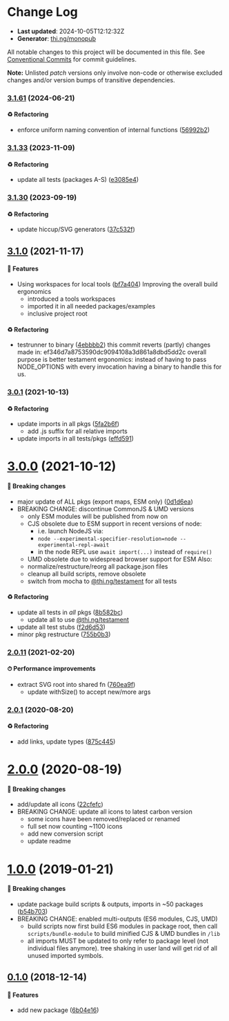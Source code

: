 # Change Log

- **Last updated**: 2024-10-05T12:12:32Z
- **Generator**: [thi.ng/monopub](https://thi.ng/monopub)

All notable changes to this project will be documented in this file.
See [Conventional Commits](https://conventionalcommits.org/) for commit guidelines.

**Note:** Unlisted _patch_ versions only involve non-code or otherwise excluded changes
and/or version bumps of transitive dependencies.

### [3.1.61](https://github.com/thi-ng/umbrella/tree/@thi.ng/hiccup-carbon-icons@3.1.61) (2024-06-21)

#### ♻️ Refactoring

- enforce uniform naming convention of internal functions ([56992b2](https://github.com/thi-ng/umbrella/commit/56992b2))

### [3.1.33](https://github.com/thi-ng/umbrella/tree/@thi.ng/hiccup-carbon-icons@3.1.33) (2023-11-09)

#### ♻️ Refactoring

- update all tests (packages A-S) ([e3085e4](https://github.com/thi-ng/umbrella/commit/e3085e4))

### [3.1.30](https://github.com/thi-ng/umbrella/tree/@thi.ng/hiccup-carbon-icons@3.1.30) (2023-09-19)

#### ♻️ Refactoring

- update hiccup/SVG generators ([37c532f](https://github.com/thi-ng/umbrella/commit/37c532f))

## [3.1.0](https://github.com/thi-ng/umbrella/tree/@thi.ng/hiccup-carbon-icons@3.1.0) (2021-11-17)

#### 🚀 Features

- Using workspaces for local tools ([bf7a404](https://github.com/thi-ng/umbrella/commit/bf7a404))
  Improving the overall build ergonomics
  - introduced a tools workspaces
  - imported it in all needed packages/examples
  - inclusive project root

#### ♻️ Refactoring

- testrunner to binary ([4ebbbb2](https://github.com/thi-ng/umbrella/commit/4ebbbb2))
  this commit reverts (partly) changes made in:
  ef346d7a8753590dc9094108a3d861a8dbd5dd2c
  overall purpose is better testament ergonomics:
  instead of having to pass NODE_OPTIONS with every invocation
  having a binary to handle this for us.

### [3.0.1](https://github.com/thi-ng/umbrella/tree/@thi.ng/hiccup-carbon-icons@3.0.1) (2021-10-13)

#### ♻️ Refactoring

- update imports in all pkgs ([5fa2b6f](https://github.com/thi-ng/umbrella/commit/5fa2b6f))
  - add .js suffix for all relative imports
- update imports in all tests/pkgs ([effd591](https://github.com/thi-ng/umbrella/commit/effd591))

# [3.0.0](https://github.com/thi-ng/umbrella/tree/@thi.ng/hiccup-carbon-icons@3.0.0) (2021-10-12)

#### 🛑 Breaking changes

- major update of ALL pkgs (export maps, ESM only) ([0d1d6ea](https://github.com/thi-ng/umbrella/commit/0d1d6ea))
- BREAKING CHANGE: discontinue CommonJS & UMD versions
  - only ESM modules will be published from now on
  - CJS obsolete due to ESM support in recent versions of node:
    - i.e. launch NodeJS via:
    - `node --experimental-specifier-resolution=node --experimental-repl-await`
    - in the node REPL use `await import(...)` instead of `require()`
  - UMD obsolete due to widespread browser support for ESM
  Also:
  - normalize/restructure/reorg all package.json files
  - cleanup all build scripts, remove obsolete
  - switch from mocha to [@thi.ng/testament](https://github.com/thi-ng/umbrella/tree/main/packages/testament) for all tests

#### ♻️ Refactoring

- update all tests in _all_ pkgs ([8b582bc](https://github.com/thi-ng/umbrella/commit/8b582bc))
  - update all to use [@thi.ng/testament](https://github.com/thi-ng/umbrella/tree/main/packages/testament)
- update all test stubs ([f2d6d53](https://github.com/thi-ng/umbrella/commit/f2d6d53))
- minor pkg restructure ([755b0b3](https://github.com/thi-ng/umbrella/commit/755b0b3))

### [2.0.11](https://github.com/thi-ng/umbrella/tree/@thi.ng/hiccup-carbon-icons@2.0.11) (2021-02-20)

#### ⏱ Performance improvements

- extract SVG root into shared fn ([760ea9f](https://github.com/thi-ng/umbrella/commit/760ea9f))
  - update withSize() to accept new/more args

### [2.0.1](https://github.com/thi-ng/umbrella/tree/@thi.ng/hiccup-carbon-icons@2.0.1) (2020-08-20)

#### ♻️ Refactoring

- add links, update types ([875c445](https://github.com/thi-ng/umbrella/commit/875c445))

# [2.0.0](https://github.com/thi-ng/umbrella/tree/@thi.ng/hiccup-carbon-icons@2.0.0) (2020-08-19)

#### 🛑 Breaking changes

- add/update all icons ([22cfefc](https://github.com/thi-ng/umbrella/commit/22cfefc))
- BREAKING CHANGE: update all icons to latest carbon version
  - some icons have been removed/replaced or renamed
  - full set now counting ~1100 icons
  - add new conversion script
  - update readme

# [1.0.0](https://github.com/thi-ng/umbrella/tree/@thi.ng/hiccup-carbon-icons@1.0.0) (2019-01-21)

#### 🛑 Breaking changes

- update package build scripts & outputs, imports in ~50 packages ([b54b703](https://github.com/thi-ng/umbrella/commit/b54b703))
- BREAKING CHANGE: enabled multi-outputs (ES6 modules, CJS, UMD)
  - build scripts now first build ES6 modules in package root, then call
    `scripts/bundle-module` to build minified CJS & UMD bundles in `/lib`
  - all imports MUST be updated to only refer to package level
    (not individual files anymore). tree shaking in user land will get rid of
    all unused imported symbols.

## [0.1.0](https://github.com/thi-ng/umbrella/tree/@thi.ng/hiccup-carbon-icons@0.1.0) (2018-12-14)

#### 🚀 Features

- add new package ([6b04e16](https://github.com/thi-ng/umbrella/commit/6b04e16))
